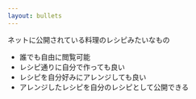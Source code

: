 ```yaml
---
layout: bullets
---
```


ネットに公開されている料理のレシピみたいなもの

- 誰でも自由に閲覧可能
- レシピ通りに自分で作っても良い
- レシピを自分好みにアレンジしても良い
- アレンジしたレシピを自分のレシピとして公開できる